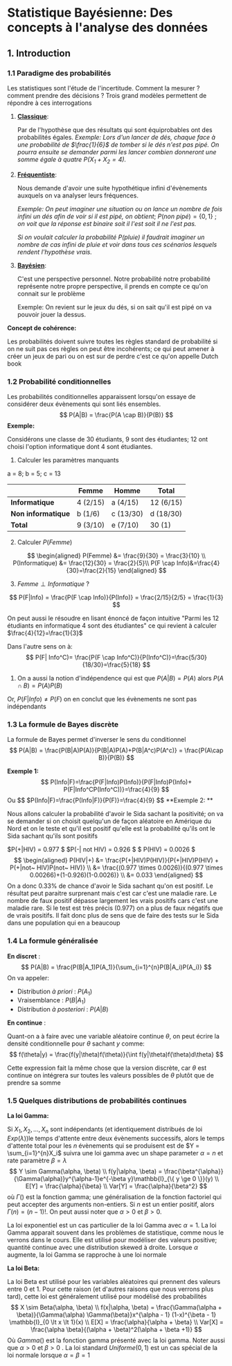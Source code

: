 # Statistique Bayésienne: Des concepts à l'analyse des données

## 1. Introduction

### 1.1 Paradigme des probabilités

Les statistiques sont l'étude de l'incertitude. Comment la mesurer ? comment prendre des décisions ? Trois grand modèles permettent de répondre à ces interrogations

1. **<u>Classique</u>**:

   Par de l'hypothèse que des résultats qui sont équiprobables ont des probabilités égales.	*Exemple: Lors d'un lancer de dés, chaque face à une probabilité de $\frac{1}{6}$ de tomber si le dés n'est pas pipé. On pourra ensuite se demander parmi les lancer combien donneront une somme égale à quatre $P(X_1+X_2=4)$.*

2. **<u>Fréquentiste</u>**:

   Nous demande d'avoir une suite hypothétique infini d'évènements auxquels on va analyser leurs fréquences.

   *Exemple: On peut imaginer une situation ou on lance un nombre de fois infini un dés afin de voir si il est pipé, on obtient*; $P(non~ pipé)= \{0,1\}$ ; *on voit que la réponse est binaire soit il l'est soit il ne l'est pas.*

   *Si on voulait calculer la probabilité $P(pluie)$ il faudrait imaginer un nombre de cas infini de pluie et voir dans tous ces scénarios lesquels rendent l'hypothèse vrais.*

3. **<u>Bayésien</u>**:

   C'est une perspective personnel. Notre probabilité notre probabilité représente notre propre perspective, il prends en compte ce qu'on connait sur le problème

   Exemple: On revient sur le jeux du dés, si on sait qu'il est pipé on va pouvoir jouer la dessus. 

**Concept de cohérence:** 

Les probabilités doivent suivre toutes les règles standard de probabilité si on ne suit pas ces règles on peut être incohérents; ce  qui peut amener à créer un jeux de pari ou on est sur de perdre c'est ce qu'on appelle Dutch book

### 1.2 Probabilité conditionnelles

Les probabilités conditionnelles apparaissent lorsqu'on essaye de considérer deux évènements qui sont liés ensembles. 
$$
P(A|B) = \frac{P(A \cap B)}{P(B)}
$$
**Exemple:**

Considérons une classe de 30 étudiants, 9 sont des étudiantes; 12 ont choisi l'option informatique dont 4 sont étudiantes. 

1. Calculer les paramètres manquants

a = 8; b = 5; c = 13

|                      | Femme    | Homme     | Total     |
| -------------------- | -------- | --------- | --------- |
| **Informatique**     | 4 (2/15) | a (4/15)  | 12 (6/15) |
| **Non informatique** | b (1/6)  | c (13/30) | d (18/30) |
| **Total**            | 9 (3/10) | e (7/10)  | 30 (1)    |

2. Calculer $P(Femme)$

$$
\begin{aligned}
P(Femme) &= \frac{9}{30} = \frac{3}{10} \\
P(Informatique) &= \frac{12}{30} = \frac{2}{5}\\
P(F \cap Info)&=\frac{4}{30}=\frac{2}{15}
\end{aligned}
$$

3. $Femme \perp Informatique$ ?

$$
P(F|Info) = \frac{P(F \cap Info)}{P(Info)} = \frac{2/15}{2/5} = \frac{1}{3}
$$

On peut aussi le résoudre en lisant énoncé de façon intuitive "Parmi les 12 étudiants en informatique 4 sont des étudiantes" ce qui revient à calculer $\frac{4}{12}=\frac{1}{3}$

Dans l'autre sens on à:
$$
P(F| Info^C)=  \frac{P(F \cap Info^C)}{P(Info^C)}=\frac{5/30}{18/30}=\frac{5}{18}
$$


1. On a aussi la notion d'indépendence qui est que $P(A|B)=P(A)$ alors $P(A \cap B)=P(A)P(B)$

Or, $P(F|Info) \neq P(F)$ on en conclut que les évènements ne sont pas indépendants



### 1.3 La formule de Bayes discrète

La formule de Bayes permet d'inverser le sens du conditionnel
$$
P(A|B) = \frac{P(B|A)P(A)}{P(B|A)P(A)+P(B|A^c)P(A^c)} = \frac{P(A\cap B)}{P(B)}
$$

**Exemple 1:**
$$
P(Info|F)=\frac{P(F|Info)P(Info)}{P(F|Info)P(Info)+ P(F|Info^CP(Info^C))}=\frac{4}{9} 
$$
Ou
$$
$P(Info|F)=\frac{P(Info|F)}{P(F)}=\frac{4}{9}
$$
**Exemple 2: **

Nous allons calculer la probabilité d'avoir le Sida sachant la positivité; on va se demander si on choisit quelqu'un de façon aléatoire en Amérique du Nord et on le teste et qu'il est positif qu'elle est la probabilité qu'ils ont le Sida sachant qu'ils sont positifs

$P(+|HIV) = 0.977 $
$P(-| not HIV) = 0.926 $
$ P(HIV) = 0.0026 $
$$
\begin{aligned}
P(HIV|+) &= \frac{P(+|HIV)P(HIV)}{P(+|HIV)P(HIV) + P(+|not~ HIV)P(not~ HIV)} \\
&= \frac{(0.977 \times 0.0026)}{(0.977 \times 0.00266)+(1-0.926)(1-0.0026)} \\
&= 0.033
\end{aligned}
$$
On a donc $0.33\%​$ de chance d'avoir le Sida sachant qu'on est positif. Le résultat peut paraitre surprenant mais c'est car c'est une maladie rare. Le nombre de faux positif dépasse largement les vrais positifs cars c'est une maladie rare. Si le test est très précis (0.977) on a plus de faux négatifs que de vrais positifs.  Il fait donc plus de sens que de faire des tests sur le Sida dans une population qui en a beaucoup

### 1.4 La formule généralisée

**En discret** :
$$
P(A|B) = \frac{P(B|A_1)P(A_1)}{\sum_{i=1}^{n}P(B|A_i)P(A_i)}
$$
On va appeler:

- Distribution *à priori* : $P(A_1)$
- Vraisemblance : $P(B|A_1)$
- Distribution *à posteriori* : $P(A|B)$

**En continue** : 

Quant-on a à faire avec une variable aléatoire continue $\theta$, on peut écrire la densité conditionnelle pour $\theta$ sachant $y$ comme:
$$
f(\theta|y) = \frac{f(y|\theta)f(\theta)}{\int f(y|\theta)f(\theta)d\theta}
$$

Cette expression fait la même chose que la version discrète, car $\theta$ est continue on intégrera sur toutes les valeurs possibles de $\theta$ plutôt que de prendre sa somme

### 1.5 Quelques distributions de probabilités continues

**La loi Gamma:**

Si $X_1,X_2,...,X_n$ sont indépendants (et identiquement distribués de loi $Exp(\lambda)$)le temps d'attente entre deux évènements successifs, alors le temps d'attente total pour les $n$ évènements qui se produisent est de $Y = \sum_{i=1}^{n}X_i$ suivra une loi gamma avec un shape parameter $\alpha=n$ et rate paramètre $\beta=\lambda$
$$
Y \sim Gamma(\alpha, \beta) \\
f(y|\alpha, \beta) = \frac{\beta^{\alpha}}{\Gamma(\alpha)}y^{\alpha-1}e^{-\beta y}\mathbb{I}_{\{ y \ge 0 \}}(y) \\
E[Y] = \frac{\alpha}{\beta} \\
Var[Y] = \frac{\alpha}{\beta^2}
$$
où $\Gamma()$ est la fonction gamma; une généralisation de la fonction factoriel qui peut accepter des arguments non-entiers. Si $n$ est un entier positif, alors $\Gamma(n)=(n-1)!$. On peut aussi noter que $\alpha \gt 0$ et $\beta  \gt 0$.

La loi exponentiel est un cas particulier de la loi Gamma avec $\alpha=1$. La loi Gamma apparait souvent dans les problèmes de statistique, comme nous le verrons dans le cours. Elle est utilisé pour modéliser des valeurs positive; quantité continue avec une distribution skewed à droite. Lorsque $\alpha​$ augmente, la loi Gamma se rapproche à une loi normale

**La loi Beta:**

La loi Beta est utilisé pour les variables aléatoires qui prennent des valeurs entre 0 et 1. Pour cette raison (et d'autres raisons que nous verrons plus tard), cette loi est généralement utilisé pour modélisé des probabilités
$$
X \sim Beta(\alpha, \beta) \\
f(x|\alpha, \beta) = \frac{\Gamma(\alpha + \beta)}{\Gamma(\alpha) \Gamma(\beta)}x^{\alpha - 1} (1-x)^{\beta - 1} \mathbb{I}_{0 \lt x \lt 1}(x) \\
E[X] = \frac{\alpha}{\alpha + \beta} \\
Var[X] = \frac{\alpha \beta}{(\alpha + \beta)^2(\alpha + \beta +1)}
$$
Où $Gamma()$ est la fonction gamma présenté avec la loi gamma. Noter aussi que $\alpha \gt 0$ et $\beta \gt 0$ . La loi standard $Uniforme(0,1)$ est un cas spécial de la loi normale lorsque $\alpha=\beta=1$

 
